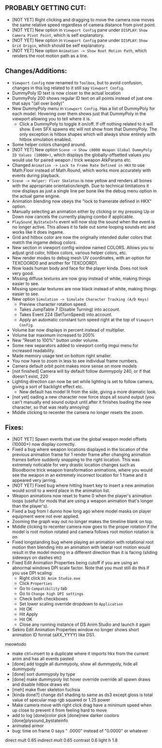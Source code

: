 ## PROBABLY GETTING CUT:
* [NOT YET] Right clicking and dragging to move the camera now moves the same relative speed regardless of camera distance from pivot point.
* [NOT YET] New option in `Viewport Config` pane under `DISPLAY`: `Show Camera Pivot Point`, which is self explanatory.
* [NOT YET] New option in `Viewport Config` pane under `DISPLAY`: `Show Grid Origin`, which should be self explanatory.
* [NOT YET] New option `Animation -> Show Root Motion Path`, which renders the root motion path as a line.




## Changes/Additions:
* `Viewport Config` now renamed to `Toolbox`, but to avoid confusion, changes in this log related to it still say `Viewport Config`.
* DummyPoly ID text is now closer to the actual location 
* DummyPoly 200 shows regular ID text on all points instead of just one that says "(all over body)"
* New DummyPoly menu in `Viewport Config`. Has a list of DummyPoly for each model. Hovering over them shows just that DummyPoly in the viewport allowing you to tell where it is.
  * Click a DummyPoly to toggle it on/off. If off nothing related to it will show. Even SFX spawns etc will not show from that DummyPoly. The only exception is hitbox shapes which will always show entirely with hitbox simulation enabled.
* Some helper colors changed around.
* [NOT YET] New option `Scene -> Show c0000 Weapon Global DummyPoly ID Values (10000+)`, which displays the globally-offsetted values you would use for paired weapon / trick weapon AtkParams etc.
* Changed `Animation -> Lock to Frame Rate Defined in HKX` to use Math.Floor instead of Math.Round, which works more accurately with events during playback.
* `Scene -> Helper: Flver Skeleton` is now yellow and renders all bones with the appropriate orientation/length. Due to technical limitations it now displays as just a single line per bone like the debug menu option in the actual game engine.
* Animation blending now obeys the "lock to framerate defined in HKX" option.
* Manually selecting an animation either by clicking or my pressing Up or Down now cancels the currently playing combo if applicable.
* `PlaySound_ByStateInfo` event will now stop the sound when the event is no longer active. This allows it to fade out some looping sounds etc and works like it does ingame.
* Grid and hitbox color are now the originally intended duller colors that match the ingame debug colors.
* New section in viewport config window named COLORS. Allows you to adjust grid color, hitbox colors, various helper colors, etc.
* New render modes to debug mesh UV coordinates, with an option for TEXCOORD0 and another for TEXCOORD1.
* Now loads human body and face for the player kinda. Does not look very good.
* Missing diffuse textures are now gray instead of white, making things easier to see.
* Missing specular textures are now black instead of white, making things easier to see.
* New option `Simulation -> Simulate Character Tracking (A/D Keys)`
  * Preview character rotation speed.
  * Takes JumpTable 7 (Disable Turning) into account.
  * Takes Event 224 (SetTurnSpeed) into account.
  * Apply an automatic constant turn speed right at the top of `Viewport Config`.
* Volume bar now displays in percent instead of multiplier.
* Volume bar maximum increased to 200%
* New "Reset to 100%" button under volume.
* Some new separators added to viewport config imgui menu for increased readability.
* Made memory usage text on bottom right smaller.
* You now have to zoom in less to see individual frame numbers.
* Camera default orbit point makes more sense on more models
* [not finished] Camera will by default follow dummypoly 240, or if that doesn't exist, 220
* Lighting direction can now be set while lighting is set to follow camera, giving a sort of backlight effect etc.
  * New default has model lit from the side, giving a more dramatic look.
* [not yet] oading a new character now force stops all sound output (you can't manually end sound output until after it finishes loading the new character, so that was really annoying)
* Middle clicking to recenter the camera no longer resets the zoom.

## Fixes:
* [NOT YET] Spawn events that use the global weapon model offsets (10000+) now display correctly.
* Fixed a bug where weapon locations displayed in the location of the previous animation frame for 1 render frame after changing animation frames before suddenly snapping to the right location. This was extremely noticable for very drastic location changes such as Bloodborne trick weapon transformation animations, where you would see the weapon in an extremely incorrect location for 1 frame and it appeared very jarring.
* [NOT YET] Fixed bug where hitting Insert key to insert a new animation would scroll to a weird place in the animation list.
* Weapon animations now reset to frame 0 when the player's animation loops (useful for mods that are using a weapon animation that's longer than the player's).
* Fixed a bug from I dunno how long ago where model masks on player equipment were not ever applied.
* Zooming the graph way out no longer makes the timeline blank on top.
* Middle clicking to recenter camera now goes to the proper rotation if the model is root motion rotated and camera follows root motion rotation is on
* Fixed longstanding bug where playing an animation with rotational root motion then blending into an animation with lateral root motion would result in the model moving in a different direction than it is facing (sliding sideways on dashes etc)
* Fixed Edit Animation Properties being cutoff if you are using an abnormal windows DPI scale factor. Note that you must still do this if you use DPI scaling:
  * Right click `DS Anim Studio.exe`
  * Click `Properties`
  * Go to `Compatibility` tab
  * Go to `Change high DPI settings`
  * Check both checkboxes
  * Set lower scaling override dropdown to `Application`
  * Hit OK
  * Hit Apply 
  * Hit OK 
  * Close any running instance of DS Anim Studio and launch it again
* Sekiro Edit Animation Properties window no longer shows short animation ID format (aXX_YYYY) like DS1.

meowtodo 
* make ctrl+insert to a duplicate where it imports hkx from the current anim and has all events pasted
* [done] add toggle all dummypoly, show all dummypoly, hide all dummypoly
* [done] sort dummypoly by type 
* [done] make dummypoly list hover override override all spawn draws and disable hitbox draws etc 
* [meh] make flver skeleton fuchsia
* [kinda done?] change ds1 shading to same as ds3 except gloss is total value of specular map rgb squared or 1.25 power
* Make camera move with right click drag have a minimum speed when up close to prevent it from feeling hard to move 
* add to log
  [done]color pick 
  [done]new darker coolors
  [done]plysound_bystateinfo
* animated armor
* bug: time on frame 0 says " .0000" instead of "0.0000" or whatever


direct mult 0.65
indirect mult 0.65
contrast 0.6
light h 1.8